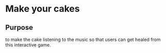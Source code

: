 # Make your cakes

## Purpose
to make the cake listening to the music so that users can get healed from this interactive game.

